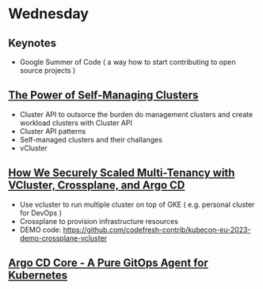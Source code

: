 # Wednesday

## Keynotes

* Google Summer of Code ( a way how to start contributing to open source projects )

## [The Power of Self-Managing Clusters](https://kccnceu2023.sched.com/event/1HyXS/the-power-of-self-managing-clusters-sahithi-ayloo-arun-krishnakumar-vmware)

* Cluster API to outsorce the burden do management clusters and create workload clusters with Cluster API
* Cluster API patterns
* Self-managed clusters and their challanges 
* vCluster

## [How We Securely Scaled Multi-Tenancy with VCluster, Crossplane, and Argo CD](https://kccnceu2023.sched.com/event/1HyYu/how-we-securely-scaled-multi-tenancy-with-vcluster-crossplane-and-argo-cd-ilia-medvedev-kostis-kapelonis-codefresh)

* Use vcluster to run multiple cluster on top of GKE ( e.g. personal cluster for DevOps )
* Crossplane to provision infrastructure resources
* DEMO code: https://github.com/codefresh-contrib/kubecon-eu-2023-demo-crossplane-vcluster

## [Argo CD Core - A Pure GitOps Agent for Kubernetes](https://kccnceu2023.sched.com/event/1HySi/argo-cd-core-a-pure-gitops-agent-for-kubernetes-alexander-matyushentsev-akuity-leonardo-luz-almeida-intuit)

